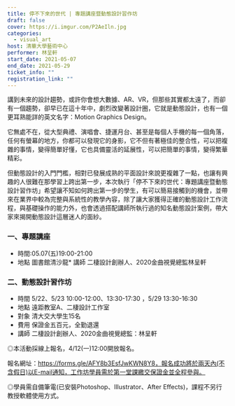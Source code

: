 ```yaml
---
title: 停不下來的世代 | 專題講座暨動態設計習作坊
draft: false
cover: https://i.imgur.com/P2AeIln.jpg
categories:
  - visual_art
host: 清華大學藝術中心
performer: 林呈軒
start_date: 2021-05-07
end_date: 2021-05-29
ticket_info: ""
registration_link: ""
---
```

講到未來的設計趨勢，或許你會想大數據、AR、VR，但那些其實都太遠了，而卻有一個趨勢，卻早已在這十年中，劇烈改變著設計圈，它就是動態設計，也有一個更耳熟能詳的英文名字：Motion Graphics Design。

它無處不在，從大型典禮、演唱會、捷運月台、甚至是每個人手機的每一個角落，任何有螢幕的地方，你都可以發現它的身影，它不但有著極佳的整合性，可以把複雜的事情，變得簡單好懂，它也具備靈活的延展性，可以把簡單的事情，變得繁華精彩。

但動態設計的入門門檻，相對已發展成熟的平面設計來說更複雜了一點，也讓有興趣的人很難在那學習上跨出第一步，本次執行「停不下來的世代：專題講座暨動態設計習作坊」希望讓不知如何跨出第一步的學生，有可以簡易接觸到的機會，並帶來在業界中較為完整與系統性的教學內容，除了讓大家獲得正確的動態設計工作流程，與基礎操作的能力外，也會透過搭配講師所執行過的知名動態設計案例，帶大家來揭開動態設計這層迷人的面紗。

### 一、專題講座
* 時間:05.07(五)19:00-21:00
* 地點 圖書館清沙龍* 
講師 二棲設計創辦人、2020金曲視覺總監林呈軒

### 二、動態設計習作坊
* 時間 5/22、5/23 10:00-12:00、13:30-17:30 ，5/29 13:30-16:30
* 地點 遠距教室A、二棲設計工作室
* 對象 清大交大學生15名
* 費用 保證金五百元，全勤退還
* 講師 二棲設計創辦人、2020金曲視覺總監：林呈軒

◎本活動採線上報名，4/12(一)12:00開放報名。

報名網址：https://forms.gle/AFY8b3EsfJwKWN8Y8，報名成功將於兩天內(不含假日)以E-mail通知，工作坊學員需於第一堂課繳交保證金並全程參與。

◎學員需自備筆電(已安裝Photoshop、Illustrator、After Effects)，課程不另行教授軟體使用方式。